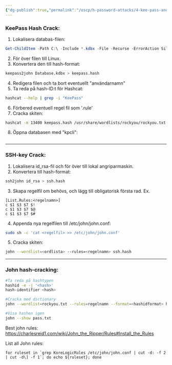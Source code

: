 ```yaml
---
{"dg-publish":true,"permalink":"/oscp/h-password-attacks/4-kee-pass-and-ssh-key-crack/","updated":"2024-01-05T11:34:54.755+01:00"}
---
```


### KeePass Hash Crack:
1. Lokalisera databas-filen:
```powershell
Get-ChildItem -Path C:\ -Include *.kdbx -File -Recurse -ErrorAction SilentlyContinue
```
2. För över filen till Linux.
3. Konvertera den till hash-format:
```bash
keepass2john Database.kdbx > keepass.hash
```
4. Redigera filen och ta bort eventuellt "användarnamn"
5. Ta reda på hash-ID:t för Hashcat:
```bash
hashcat --help | grep -i "KeePass"
```
6. Förbered eventuell regel fil som '.rule'
7. Cracka skiten:
```bash
hashcat -m 13400 keepass.hash /usr/share/wordlists/rockyou/rockyou.txt -r /usr/share/hashcat/rules/best64.rule --force
```
8. Öppna databasen med "kpcli":
```

```

------------------

### SSH-key Crack:
1. Lokalisera id_rsa-fil och för över till lokal angriparmaskin.
2. Konvertera till hash-format:
```bash
ssh2john id_rsa > ssh.hash
```
3. Skapa regelfil om behövs, och lägg till obligatorisk första rad. Ex.
```
[List.Rules:<regelnamn>]
c $1 $3 $7 $!
c $1 $3 $7 $@
c $1 $3 $7 $#
```
4. Appenda nya regelfilen till /etc/john/john.conf:
```bash
sudo sh -c 'cat <regelfil> >> /etc/john/john.conf'
```
5. Cracka skiten:
```bash
john --wordlist=<ordlista> --rules=<regelnamn> ssh.hash
```

---------------------

### John hash-cracking:
``` bash
#Ta reda på hashtypen
hashid -e -j '<hash>'
hash-identifier <hash>

#Cracka med dictionary
john --wordlist=rockyou.txt --rules=regelnamn --format=<hashidformat> hash.txt

#Visa hashen igen
john --show pass.txt
```

Best john rules: https://charlesreid1.com/wiki/John_the_Ripper/Rules#Install_the_Rules

List all John rules:
```
for ruleset in `grep KoreLogicRules /etc/john/john.conf | cut -d: -f 2 | cut -d\] -f 1`; do echo ${ruleset}; done
```

